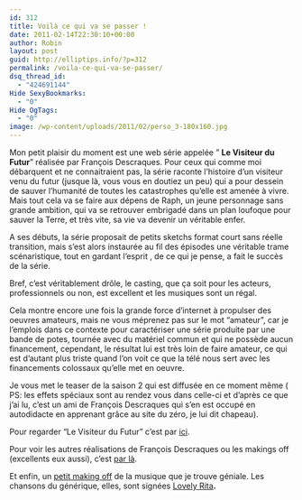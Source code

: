 ```yaml
---
id: 312
title: Voilà ce qui va se passer !
date: 2011-02-14T22:30:10+00:00
author: Robin
layout: post
guid: http://elliptips.info/?p=312
permalink: /voila-ce-qui-va-se-passer/
dsq_thread_id:
  - "424691144"
Hide SexyBookmarks:
  - "0"
Hide OgTags:
  - "0"
image: /wp-content/uploads/2011/02/perso_3-180x160.jpg
---
```

Mon petit plaisir du moment est une web série appelée &#8221; **Le Visiteur du Futur**&#8221; réalisée par François Descraques. Pour ceux qui comme moi débarquent et ne connaitraient pas, la série raconte l&#8217;histoire d&#8217;un visiteur venu du futur (jusque là, vous vous en doutiez un peu) qui a pour dessein de sauver l&#8217;humanité de toutes les catastrophes qu&#8217;elle est amenée à vivre. Mais tout cela va se faire aux dépens de Raph, un jeune personnage sans grande ambition, qui va se retrouver embrigadé dans un plan loufoque pour sauver la Terre, et très vite, sa vie va devenir un véritable enfer.

A ses débuts, la série proposait de petits sketchs format court sans réelle transition, mais s&#8217;est alors instaurée au fil des épisodes une véritable trame scénaristique, tout en gardant l&#8217;esprit , de ce qui je pense, a fait le succès de la série.

Bref, c&#8217;est véritablement drôle, le casting, que ça soit pour les acteurs, professionnels ou non, est excellent et les musiques sont un régal.

Cela montre encore une fois la grande force d&#8217;internet à propulser des oeuvres amateurs, mais ne vous méprenez pas sur le mot &#8220;amateur&#8221;, car je l&#8217;emplois dans ce contexte pour caractériser une série produite par une bande de potes, tournée avec du matériel commun et qui ne possède aucun financement, cependant, le résultat lui est très loin de faire amateur, ce qui est d&#8217;autant plus triste quand l&#8217;on voit ce que la télé nous sert avec les financements colossaux qu&#8217;elle met en oeuvre.

Je vous met le teaser de la saison 2 qui est diffusée en ce moment même ( PS: les effets spéciaux sont au rendez vous dans celle-ci et d&#8217;après ce que j&#8217;ai lu, c&#8217;est un ami de François Descraques qui s&#8217;en est occupé en autodidacte en apprenant grâce au site du zéro, je lui dit chapeau).

<p style="text-align: center;">
</p>

_<span style="font-style: normal;">Pour regarder &#8220;Le Visiteur du Futur&#8221; c&#8217;est par <a href="http://www.levisiteurdufutur.com/episodes.html">ici</a>. </span>_

_<span style="font-style: normal;">Pour voir les autres réalisations de François Descraques ou les makings off (excellents eux aussi), c&#8217;est <a href="http://www.frenchnerd.com/">par là</a>.</span>_

Et enfin, un [petit making off](http://dai.ly/fdAb9q) de la musique que je trouve géniale. Les chansons du générique, elles, sont signées **[<span style="font-weight: normal;">Lovely Rita</span>](http://www.lovelyrita.fr/albums.html).**

_<span style="font-style: normal;"><br /> </span>_
